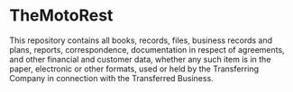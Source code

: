 # TheMotoRest
This repository contains all books, records, files, business records and plans, reports, correspondence, documentation in respect of agreements, and other financial and customer data, whether any such item is in the paper, electronic or other formats, used or held by the Transferring Company in connection with the Transferred Business.
